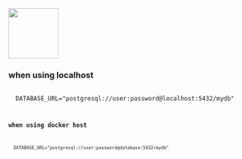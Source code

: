 


<img src="https://media.licdn.com/dms/image/v2/D4E12AQGNGAGtiYivsQ/article-cover_image-shrink_600_2000/article-cover_image-shrink_600_2000/0/1703380012682?e=2147483647&v=beta&t=x3PZkRlmOvr52klWcFYYFmdvjAZZlCxraKNFaVEWLjE" alt="" height="100px">

### when using localhost
<code>
  DATABASE_URL="postgresql://user:password@localhost:5432/mydb"
<code>



### when using docker host
<code>
  DATABASE_URL="postgresql://user:password@database:5432/mydb"
<code>
